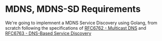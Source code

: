 # MDNS, MDNS-SD Requirements

We're going to implemnent a MDNS Service Discovery using Golang, from scratch following the specifications of [RFC6762 - Multicast DNS](https://tools.ietf.org/html/rfc6762) and [RFC6763 - DNS-Based Service Discovery](https://tools.ietf.org/html/rfc6763)